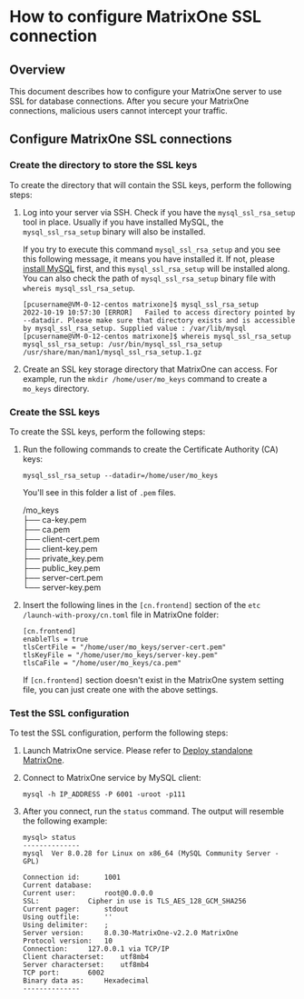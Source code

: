 # How to configure MatrixOne SSL connection

## Overview

This document describes how to configure your MatrixOne server to use SSL for database connections. After you secure your MatrixOne connections, malicious users cannot intercept your traffic.

## Configure MatrixOne SSL connections

### Create the directory to store the SSL keys

To create the directory that will contain the SSL keys, perform the following steps:

1. Log into your server via SSH. Check if you have the `mysql_ssl_rsa_setup` tool in place. Usually if you have installed MySQL, the `mysql_ssl_rsa_setup` binary will also be installed.

    If you try to execute this command `mysql_ssl_rsa_setup` and you see this following message, it means you have installed it. If not, please [install MySQL](https://dev.mysql.com/doc/mysql-getting-started/en/) first, and this `mysql_ssl_rsa_setup` will be installed along. You can also check the path of `mysql_ssl_rsa_setup` binary file with `whereis mysql_ssl_rsa_setup`.

    ```
    [pcusername@VM-0-12-centos matrixone]$ mysql_ssl_rsa_setup
    2022-10-19 10:57:30 [ERROR]   Failed to access directory pointed by --datadir. Please make sure that directory exists and is accessible by mysql_ssl_rsa_setup. Supplied value : /var/lib/mysql
    [pcusername@VM-0-12-centos matrixone]$ whereis mysql_ssl_rsa_setup
    mysql_ssl_rsa_setup: /usr/bin/mysql_ssl_rsa_setup /usr/share/man/man1/mysql_ssl_rsa_setup.1.gz
    ```

2. Create an SSL key storage directory that MatrixOne can access. For example, run the `mkdir /home/user/mo_keys` command to create a `mo_keys` directory.

### Create the SSL keys

To create the SSL keys, perform the following steps:

1. Run the following commands to create the Certificate Authority (CA) keys:

    ```
    mysql_ssl_rsa_setup --datadir=/home/user/mo_keys
    ```

    You'll see in this folder a list of `.pem` files.

    /mo_keys<br>
    ├── ca-key.pem<br>
    ├── ca.pem<br>
    ├── client-cert.pem<br>
    ├── client-key.pem<br>
    ├── private_key.pem<br>
    ├── public_key.pem<br>
    ├── server-cert.pem<br>
    └── server-key.pem<br>

2. Insert the following lines in the `[cn.frontend]` section of the `etc /launch-with-proxy/cn.toml` file in MatrixOne folder:

    ```
    [cn.frontend]
    enableTls = true
    tlsCertFile = "/home/user/mo_keys/server-cert.pem"
    tlsKeyFile = "/home/user/mo_keys/server-key.pem"
    tlsCaFile = "/home/user/mo_keys/ca.pem"
    ```

    If `[cn.frontend]` section doesn't exist in the MatrixOne system setting file, you can just create one with the above settings.

### Test the SSL configuration

To test the SSL configuration, perform the following steps:

1. Launch MatrixOne service. Please refer to [Deploy standalone MatrixOne](../../Get-Started/install-standalone-matrixone.md).

2. Connect to MatrixOne service by MySQL client:

    ```
    mysql -h IP_ADDRESS -P 6001 -uroot -p111
    ```

3. After you connect, run the `status` command. The output will resemble the following example:

    ```
    mysql> status
    --------------
    mysql  Ver 8.0.28 for Linux on x86_64 (MySQL Community Server - GPL)

    Connection id:		1001
    Current database:
    Current user:		root@0.0.0.0
    SSL:			Cipher in use is TLS_AES_128_GCM_SHA256
    Current pager:		stdout
    Using outfile:		''
    Using delimiter:	;
    Server version:		8.0.30-MatrixOne-v2.2.0 MatrixOne
    Protocol version:	10
    Connection:		127.0.0.1 via TCP/IP
    Client characterset:	utf8mb4
    Server characterset:	utf8mb4
    TCP port:		6002
    Binary data as:		Hexadecimal
    --------------
    ```
